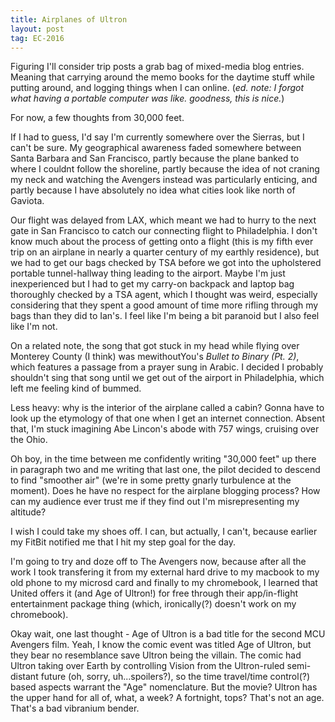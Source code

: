 ```yaml
---
title: Airplanes of Ultron
layout: post
tag: EC-2016
---
```


Figuring I'll consider trip posts a grab bag of mixed-media blog entries. Meaning that carrying around the memo books for the daytime stuff while putting around, and logging things when I can online. (_ed. note: I forgot what having a portable computer was like. goodness, this is nice._)

For now, a few thoughts from 30,000 feet.

If I had to guess, I'd say I'm currently somewhere over the Sierras, but I can't be sure. My geographical awareness faded somewhere between Santa Barbara and San Francisco, partly because the plane banked to where I couldnt follow the shoreline, partly because the idea of not craning my neck and watching the Avengers instead was particularly enticing, and partly because I have absolutely no idea what cities look like north of Gaviota.

Our flight was delayed from LAX, which meant we had to hurry to the next gate in San Francisco to catch our connecting flight to Philadelphia. I don't know much about the process of getting onto a flight (this is my fifth ever trip on an airplane in nearly a quarter century of my earthly residence), but we had to get our bags checked by TSA before we got into the upholstered portable tunnel-hallway thing leading to the airport. Maybe I'm just inexperienced but I had to get my carry-on backpack and laptop bag thoroughly checked by a TSA agent, which I thought was weird, especially considering that they spent a good amount of time more rifling through my bags than they did to Ian's. I feel like I'm being a bit paranoid but I also feel like I'm not.

On a related note, the song that got stuck in my head while flying over Monterey County (I think) was mewithoutYou's _Bullet to Binary (Pt. 2)_, which features a passage from a prayer sung in Arabic. I decided I probably shouldn't sing that song until we get out of the airport in Philadelphia, which left me feeling kind of bummed.

Less heavy: why is the interior of the airplane called a cabin? Gonna have to look up the etymology of that one when I get an internet connection. Absent that, I'm stuck imagining Abe Lincon's abode with 757 wings, cruising over the Ohio.

Oh boy, in the time between me confidently writing "30,000 feet" up there in paragraph two and me writing that last one, the pilot decided to descend to find "smoother air" (we're in some pretty gnarly turbulence at the moment). Does he have no respect for the airplane blogging process? How can my audience ever trust me if they find out I'm misrepresenting my altitude?

I wish I could take my shoes off. I can, but actually, I can't, because earlier my FitBit notified me that I hit my step goal for the day.

I'm going to try and doze off to The Avengers now, because after all the work I took transfering it from my external hard drive to my macbook to my old phone to my microsd card and finally to my chromebook, I learned that United offers it (and Age of Ultron!) for free through their app/in-flight entertainment package thing (which, ironically(?) doesn't work on my chromebook).

Okay wait, one last thought - Age of Ultron is a bad title for the second MCU Avengers film. Yeah, I know the comic event was titled Age of Ultron, but they bear no resemblance save Ultron being the villain. The comic had Ultron taking over Earth by controlling Vision from the Ultron-ruled semi-distant future (oh, sorry, uh...spoilers?), so the time travel/time control(?) based aspects warrant the "Age" nomenclature. But the movie? Ultron has the upper hand for all of, what, a week? A fortnight, tops? That's not an age. That's a bad vibranium bender.
